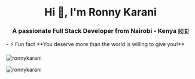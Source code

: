 <h1 align="center">Hi 👋, I'm Ronny Karani</h1>
<h3 align="center">A passionate Full Stack Developer from Nairobi - Kenya 🇰🇪</h3>
- ⚡ Fun fact **You deserve more than the world is willing to give you!**
<p align="left"> <img src="https://komarev.com/ghpvc/?username=ronnykarani&label=Profile%20views&color=0e75b6&style=flat" alt="ronnykarani" /> </p>



<p><img align="left" src="https://github-readme-stats.vercel.app/api/top-langs?username=ronnykarani&show_icons=true&locale=en&layout=compact" alt="ronnykarani" /></p>



